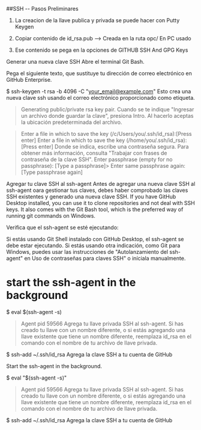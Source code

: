 ##SSH  -- Pasos Preliminares

1. La creacion de la llave publica y privada se puede hacer con Putty Keygen

2. Copiar contenido de id_rsa.pub --> Creada en la ruta opc/
   En PC usado
  
3. Ese contenido se pega en la opciones de GITHUB SSH And GPG Keys

Generar una nueva clave SSH
Abre el terminal Git Bash.

Pega el siguiente texto, que sustituye tu dirección de correo electrónico en GitHub Enterprise.

$ ssh-keygen -t rsa -b 4096 -C "your_email@example.com"
Esto crea una nueva clave ssh usando el correo electrónico proporcionado como etiqueta.

> Generating public/private rsa key pair.
Cuando se te indique "Ingresar un archivo donde guardar la clave", presiona Intro. Al hacerlo aceptas la ubicación predeterminada del archivo.

> Enter a file in which to save the key (/c/Users/you/.ssh/id_rsa):[Press enter]
> Enter a file in which to save the key (/home/you/.ssh/id_rsa): [Press enter]
Donde se indica, escribe una contraseña segura. Para obtener más información, consulta "Trabajar con frases de contraseña de la clave SSH".
> Enter passphrase (empty for no passphrase): [Type a passphrase]> Enter same passphrase again: [Type passphrase again]

Agregar tu clave SSH al ssh-agent
Antes de agregar una nueva clave SSH al ssh-agent oara gestionar tus claves, debes haber comprobado las claves SSH existentes y generado una nueva clave SSH.
If you have GitHub Desktop installed, you can use it to clone repositories and not deal with SSH keys. It also comes with the Git Bash tool, which is the preferred way of running git commands on Windows.

Verifica que el ssh-agent se esté ejecutando:

Si estás usando Git Shell instalado con GitHub Desktop, el ssh-agent se debe estar ejecutando.
Si estás usando otra indicación, como Git para Windows, puedes usar las instrucciones de "Autolanzamiento del ssh-agent" en Uso de contraseñas para claves SSH" o iníciala manualmente.

# start the ssh-agent in the background
$ eval $(ssh-agent -s)
> Agent pid 59566
Agrega tu llave privada SSH al ssh-agent. Si has creado tu llave con un nombre diferente, o si estás agregando una llave existente que tiene un nombre diferente, reemplaza id_rsa en el comando con el nombre de tu archivo de llave privada.

$ ssh-add ~/.ssh/id_rsa
Agrega la clave SSH a tu cuenta de GitHub

Start the ssh-agent in the background.

$ eval "$(ssh-agent -s)"
> Agent pid 59566
Agrega tu llave privada SSH al ssh-agent. Si has creado tu llave con un nombre diferente, o si estás agregando una llave existente que tiene un nombre diferente, reemplaza id_rsa en el comando con el nombre de tu archivo de llave privada.

$ ssh-add ~/.ssh/id_rsa
Agrega la clave SSH a tu cuenta de GitHub
